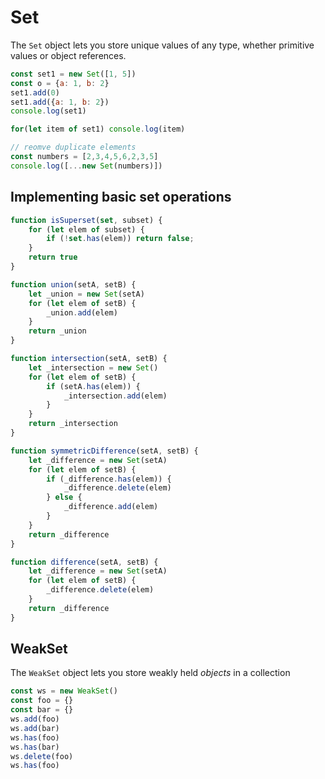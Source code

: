 # Set

The `Set` object lets you store unique values of any type, whether primitive values
or object references.

```js
const set1 = new Set([1, 5])
const o = {a: 1, b: 2}
set1.add(0)
set1.add({a: 1, b: 2})
console.log(set1)

for(let item of set1) console.log(item)

// reomve duplicate elements
const numbers = [2,3,4,5,6,2,3,5]
console.log([...new Set(numbers)])
```

## Implementing basic set operations

```js
function isSuperset(set, subset) {
    for (let elem of subset) {
        if (!set.has(elem)) return false;
    }
    return true
}

function union(setA, setB) {
    let _union = new Set(setA)
    for (let elem of setB) {
        _union.add(elem)
    }
    return _union
}

function intersection(setA, setB) {
    let _intersection = new Set()
    for (let elem of setB) {
        if (setA.has(elem)) {
            _intersection.add(elem)
        }
    }
    return _intersection
}

function symmetricDifference(setA, setB) {
    let _difference = new Set(setA)
    for (let elem of setB) {
        if (_difference.has(elem)) {
            _difference.delete(elem)
        } else {
            _difference.add(elem)
        }
    }
    return _difference
}

function difference(setA, setB) {
    let _difference = new Set(setA)
    for (let elem of setB) {
        _difference.delete(elem)
    }
    return _difference
}
```

## WeakSet

The `WeakSet` object lets you store weakly held *objects* in a collection

```js
const ws = new WeakSet()
const foo = {}
const bar = {}
ws.add(foo)
ws.add(bar)
ws.has(foo)
ws.has(bar)
ws.delete(foo)
ws.has(foo)
```
